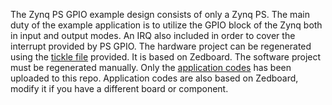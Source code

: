 The Zynq PS GPIO example design consists of only a Zynq PS.
The main duty of the example application is to utilize the GPIO block of the Zynq both in input and output modes. An IRQ also included in order to cover the interrupt provided by PS GPIO.
The hardware project can be regenerated using the [tickle file](https://github.com/CaglayanDokme/EmbeddedSystemExamples/blob/main/ZynqPsGpio/HwProject/ZynqPsGpio.tcl) provided. It is based on Zedboard.
The software project must be regenerated manually. Only the [application codes](https://github.com/CaglayanDokme/EmbeddedSystemExamples/blob/main/ZynqPsGpio/SwProject/zynqPsGpioMain.cpp) has been uploaded to this repo.
Application codes are also based on Zedboard, modify it if you have a different board or component.
